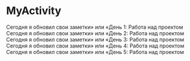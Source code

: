 # MyActivity
Сегодня я обновил свои заметки» или «День 1: Работа над проектом
Сегодня я обновил свои заметки» или «День 2: Работа над проектом
Сегодня я обновил свои заметки» или «День 3: Работа над проектом
Сегодня я обновил свои заметки» или «День 4: Работа над проектом
Сегодня я обновил свои заметки» или «День 5: Работа над проектом
